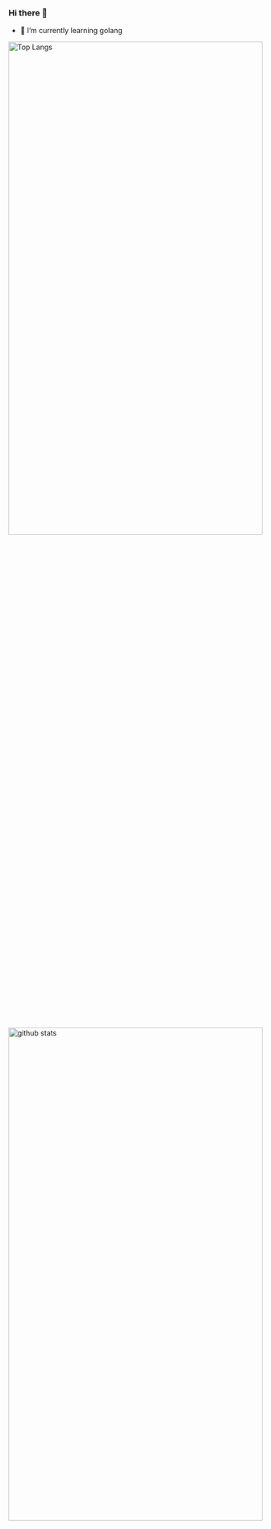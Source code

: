 ### Hi there 👋

- 🌱 I’m currently learning golang

<p align="left" height="100%"> 
  <img alt="Top Langs" style="height:50%; width:100%" src="https://github-readme-stats.vercel.app/api/top-langs/?username=naosuke884&layout=compact&show_icons=true&theme=tokyonight&hide_border=true" />
  <img alt="github stats" style="height:50%; width:100%" src="https://github-readme-stats.vercel.app/api?username=naosuke884&theme=tokyonight&show_icons=ture&hide_border=true" />
</p>
